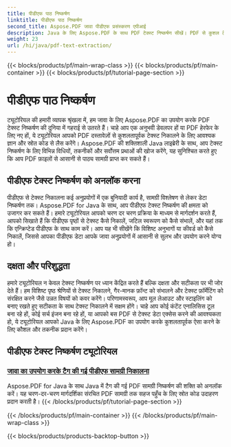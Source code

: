 ```yaml
---
title: पीडीएफ पाठ निष्कर्षण
linktitle: पीडीएफ पाठ निष्कर्षण
second_title: Aspose.PDF जावा पीडीएफ प्रसंस्करण एपीआई
description: Java के लिए Aspose.PDF के साथ PDF टेक्स्ट निष्कर्षण सीखें। PDF से कुशल टेक्स्ट निष्कर्षण के लिए चरण-दर-चरण ट्यूटोरियल प्राप्त करें।
weight: 23
url: /hi/java/pdf-text-extraction/
---
```


{{< blocks/products/pf/main-wrap-class >}}
{{< blocks/products/pf/main-container >}}
{{< blocks/products/pf/tutorial-page-section >}}

# पीडीएफ पाठ निष्कर्षण


ट्यूटोरियल की हमारी व्यापक श्रृंखला में, हम जावा के लिए Aspose.PDF का उपयोग करके PDF टेक्स्ट निष्कर्षण की दुनिया में गहराई से उतरते हैं। चाहे आप एक अनुभवी डेवलपर हों या PDF हेरफेर के लिए नए हों, ये ट्यूटोरियल आपको PDF दस्तावेज़ों से कुशलतापूर्वक टेक्स्ट निकालने के लिए आवश्यक ज्ञान और स्रोत कोड से लैस करेंगे। Aspose.PDF की शक्तिशाली Java लाइब्रेरी के साथ, आप टेक्स्ट निष्कर्षण के लिए विभिन्न विधियों, तकनीकों और सर्वोत्तम प्रथाओं की खोज करेंगे, यह सुनिश्चित करते हुए कि आप PDF फ़ाइलों से आसानी से पाठ्य सामग्री प्राप्त कर सकते हैं।

## पीडीएफ टेक्स्ट निष्कर्षण को अनलॉक करना

पीडीएफ से टेक्स्ट निकालना कई अनुप्रयोगों में एक बुनियादी कार्य है, सामग्री विश्लेषण से लेकर डेटा निष्कर्षण तक। Aspose.PDF for Java के साथ, आप पीडीएफ टेक्स्ट निष्कर्षण की क्षमता को उजागर कर सकते हैं। हमारे ट्यूटोरियल आपको चरण दर चरण प्रक्रिया के माध्यम से मार्गदर्शन करते हैं, आपको सिखाते हैं कि पीडीएफ पृष्ठों से टेक्स्ट कैसे निकालें, जटिल स्वरूपण को कैसे संभालें, और यहां तक कि एन्क्रिप्टेड पीडीएफ के साथ काम करें। आप यह भी सीखेंगे कि विशिष्ट अनुभागों या कीवर्ड को कैसे निकालें, जिससे आपका पीडीएफ डेटा आपके जावा अनुप्रयोगों में आसानी से सुलभ और उपयोग करने योग्य हो।

## दक्षता और परिशुद्धता

हमारे ट्यूटोरियल न केवल टेक्स्ट निष्कर्षण पर ध्यान केंद्रित करते हैं बल्कि दक्षता और सटीकता पर भी जोर देते हैं। हम विशिष्ट पृष्ठ श्रेणियों से टेक्स्ट निकालने, गैर-मानक फ़ॉन्ट को संभालने और टेक्स्ट फ़ॉर्मेटिंग को संरक्षित करने जैसे उन्नत विषयों को कवर करेंगे। परिणामस्वरूप, आप मूल लेआउट और स्टाइलिंग को बनाए रखते हुए सटीकता के साथ टेक्स्ट निकालने में सक्षम होंगे। चाहे आप कोई कंटेंट एनालिसिस टूल बना रहे हों, कोई सर्च इंजन बना रहे हों, या आपको बस PDF से टेक्स्ट डेटा एक्सेस करने की आवश्यकता हो, ये ट्यूटोरियल आपको Java के लिए Aspose.PDF का उपयोग करके कुशलतापूर्वक ऐसा करने के लिए कौशल और तकनीक प्रदान करेंगे।

## पीडीएफ टेक्स्ट निष्कर्षण ट्यूटोरियल
### [जावा का उपयोग करके टैग की गई पीडीएफ सामग्री निकालना](./tagged-pdf-content-extraction-using-java/)
Aspose.PDF for Java के साथ Java में टैग की गई PDF सामग्री निष्कर्षण की शक्ति को अनलॉक करें। यह चरण-दर-चरण मार्गदर्शिका संरचित PDF सामग्री तक सहज पहुँच के लिए स्रोत कोड उदाहरण प्रदान करती है।
{{< /blocks/products/pf/tutorial-page-section >}}

{{< /blocks/products/pf/main-container >}}
{{< /blocks/products/pf/main-wrap-class >}}

{{< blocks/products/products-backtop-button >}}
